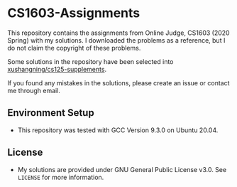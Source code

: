 # CS1603-Assignments

This repository contains the assignments from Online Judge, CS1603 (2020 Spring) with my solutions. 
I downloaded the problems as a reference, but I do not claim the copyright of these problems.

Some solutions in the repository have been selected into [xushangning/cs125-supplements](https://github.com/xushangning/cs125-supplements).

If you found any mistakes in the solutions, please create an issue or contact me through email.

## Environment Setup

* This repository was tested with GCC Version 9.3.0 on Ubuntu 20.04.

## License

* My solutions are provided under GNU General Public License v3.0. See `LICENSE` for more information.
